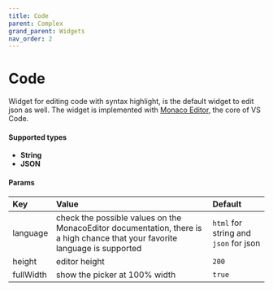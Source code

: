 ```yaml
---
title: Code
parent: Complex
grand_parent: Widgets
nav_order: 2
---
```


# Code

Widget for editing code with syntax highlight, is the default widget to edit json as well.
The widget is implemented with [Monaco Editor](https://microsoft.github.io/monaco-editor/), the core of VS Code.


#### Supported types
- **String**
- **JSON**

#### Params

| Key          | Value                                                                                                                        | Default                               |
|:-------------|:-----------------------------------------------------------------------------------------------------------------------------|:--------------------------------------|
| language     | check the possible values on the MonacoEditor documentation, there is a high chance that your favorite language is supported | `html` for string and `json` for json |
| height     | editor height                                                                                                                | `200`                                 |
| fullWidth | show the picker at 100% width | `true`                                |